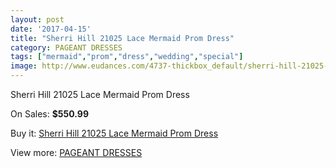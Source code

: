 ```yaml
---
layout: post
date: '2017-04-15'
title: "Sherri Hill 21025 Lace Mermaid Prom Dress"
category: PAGEANT DRESSES
tags: ["mermaid","prom","dress","wedding","special"]
image: http://www.eudances.com/4737-thickbox_default/sherri-hill-21025-lace-mermaid-prom-dress.jpg
---
```

Sherri Hill 21025 Lace Mermaid Prom Dress

On Sales: **$550.99**
<a href="https://www.eudances.com/en/pageant-dresses/1599-sherri-hill-21025-lace-mermaid-prom-dress.html"><amp-img layout="responsive" width="600" height="600" src="//www.eudances.com/4737-thickbox_default/sherri-hill-21025-lace-mermaid-prom-dress.jpg" alt="Sherri Hill 21025 Lace Mermaid Prom Dress 0" /></a>

Buy it: [Sherri Hill 21025 Lace Mermaid Prom Dress](https://www.eudances.com/en/pageant-dresses/1599-sherri-hill-21025-lace-mermaid-prom-dress.html "Sherri Hill 21025 Lace Mermaid Prom Dress")

View more: [PAGEANT DRESSES](https://www.eudances.com/en/16-pageant-dresses "PAGEANT DRESSES")